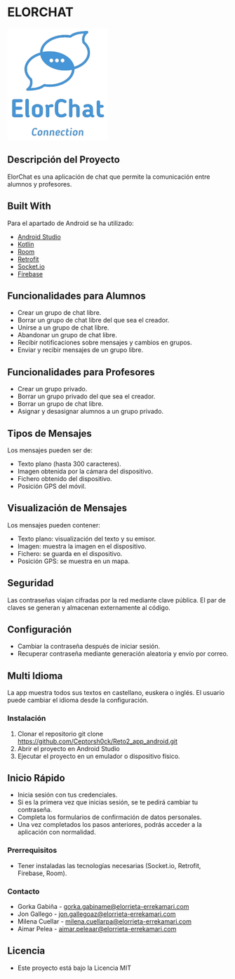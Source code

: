 # ELORCHAT

![Chat App](app/src/main/res/drawable/elorchat_recortada.png)

## Descripción del Proyecto

ElorChat es una aplicación de chat que permite la comunicación entre alumnos y profesores.

## Built With

Para el apartado de Android se ha utilizado:

- [Android Studio](https://developer.android.com/studio)
- [Kotlin](https://kotlinlang.org/)
- [Room](https://developer.android.com/jetpack/androidx/releases/room)
- [Retrofit](https://square.github.io/retrofit/)
- [Socket.io](https://socket.io/)
- [Firebase](https://firebase.google.com/)

## Funcionalidades para Alumnos

- Crear un grupo de chat libre.
- Borrar un grupo de chat libre del que sea el creador.
- Unirse a un grupo de chat libre.
- Abandonar un grupo de chat libre.
- Recibir notificaciones sobre mensajes y cambios en grupos.
- Enviar y recibir mensajes de un grupo libre.

## Funcionalidades para Profesores

- Crear un grupo privado.
- Borrar un grupo privado del que sea el creador.
- Borrar un grupo de chat libre.
- Asignar y desasignar alumnos a un grupo privado.

## Tipos de Mensajes

Los mensajes pueden ser de:

- Texto plano (hasta 300 caracteres).
- Imagen obtenida por la cámara del dispositivo.
- Fichero obtenido del dispositivo.
- Posición GPS del móvil.

## Visualización de Mensajes

Los mensajes pueden contener:

- Texto plano: visualización del texto y su emisor.
- Imagen: muestra la imagen en el dispositivo.
- Fichero: se guarda en el dispositivo.
- Posición GPS: se muestra en un mapa.

## Seguridad

Las contraseñas viajan cifradas por la red mediante clave pública. El par de claves se generan y
almacenan externamente al código.

## Configuración

- Cambiar la contraseña después de iniciar sesión.
- Recuperar contraseña mediante generación aleatoria y envío por correo.

## Multi Idioma

La app muestra todos sus textos en castellano, euskera o inglés. El usuario puede cambiar el idioma
desde la configuración.

### Instalación

1. Clonar el repositorio
   git clone https://github.com/Ceptorsh0ck/Reto2_app_android.git
2. Abrir el proyecto en Android Studio
3. Ejecutar el proyecto en un emulador o dispositivo físico.

## Inicio Rápido

- Inicia sesión con tus credenciales.
- Si es la primera vez que inicias sesión, se te pedirá cambiar tu contraseña.
- Completa los formularios de confirmación de datos personales.
- Una vez completados los pasos anteriores, podrás acceder a la aplicación con normalidad.

### Prerrequisitos

- Tener instaladas las tecnologías necesarias (Socket.io, Retrofit, Firebase, Room).


### Contacto
- Gorka Gabiña - gorka.gabiname@elorrieta-errekamari.com
- Jon Gallego - jon.gallegoaz@elorrieta-errekamari.com
- Milena Cuellar - milena.cuellarpa@elorrieta-errekamari.com
- Aimar Pelea - aimar.peleaar@elorrieta-errekamari.com

## Licencia
- Este proyecto está bajo la Licencia MIT





